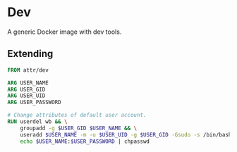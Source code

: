# Dev

A generic Docker image with dev tools.

## Extending

```Dockerfile
FROM attr/dev

ARG USER_NAME
ARG USER_GID
ARG USER_UID
ARG USER_PASSWORD

# Change attributes of default user account.
RUN userdel wb && \
    groupadd -g $USER_GID $USER_NAME && \
    useradd $USER_NAME -m -u $USER_UID -g $USER_GID -Gsudo -s /bin/bash && \
    echo $USER_NAME:$USER_PASSWORD | chpasswd
```

